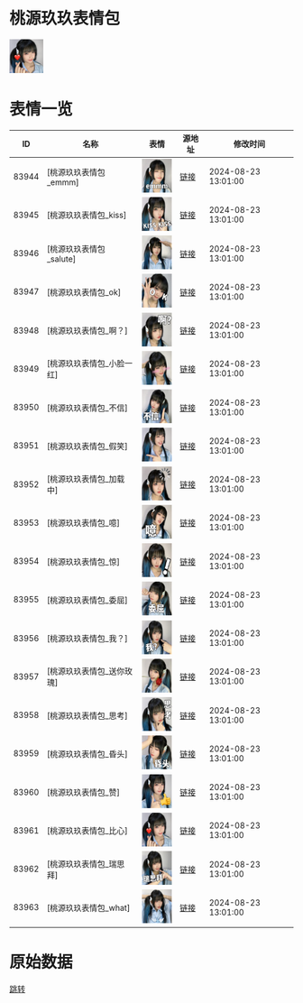 # 桃源玖玖表情包

<img src="./cover.png" height="60" alt="cover" />

# 表情一览

|ID|名称|表情|源地址|修改时间|
|----|----|----|----|----|
|83944|[桃源玖玖表情包_emmm]|<img src="./pic/083944_%5B桃源玖玖表情包_emmm%5D.png" height="60" alt="emmm"/>|[链接](https://i0.hdslb.com/bfs/garb/876d328d324f6fe1ab87a6172e5ee1e3f9669258.png)|2024-08-23 13:01:00|
|83945|[桃源玖玖表情包_kiss]|<img src="./pic/083945_%5B桃源玖玖表情包_kiss%5D.png" height="60" alt="kiss"/>|[链接](https://i0.hdslb.com/bfs/garb/4784012bbd93f38e653018efa918008b9fd5451c.png)|2024-08-23 13:01:00|
|83946|[桃源玖玖表情包_salute]|<img src="./pic/083946_%5B桃源玖玖表情包_salute%5D.png" height="60" alt="salute"/>|[链接](https://i0.hdslb.com/bfs/garb/25e9181151fb0a9a19aefd15816b8636b95d5b6c.png)|2024-08-23 13:01:00|
|83947|[桃源玖玖表情包_ok]|<img src="./pic/083947_%5B桃源玖玖表情包_ok%5D.png" height="60" alt="ok"/>|[链接](https://i0.hdslb.com/bfs/garb/fd940e741f085d28e19209ed3768f4919886205f.png)|2024-08-23 13:01:00|
|83948|[桃源玖玖表情包_啊？]|<img src="./pic/083948_%5B桃源玖玖表情包_啊？%5D.png" height="60" alt="啊？"/>|[链接](https://i0.hdslb.com/bfs/garb/1b8cc5745042196491a54c22e1599e626174682c.png)|2024-08-23 13:01:00|
|83949|[桃源玖玖表情包_小脸一红]|<img src="./pic/083949_%5B桃源玖玖表情包_小脸一红%5D.png" height="60" alt="小脸一红"/>|[链接](https://i0.hdslb.com/bfs/garb/7161371e9e0f70626f2b79390e3c91e420e6eac7.png)|2024-08-23 13:01:00|
|83950|[桃源玖玖表情包_不信]|<img src="./pic/083950_%5B桃源玖玖表情包_不信%5D.png" height="60" alt="不信"/>|[链接](https://i0.hdslb.com/bfs/garb/a810efff7cc45641a155f15a0b2d98c3dc493244.png)|2024-08-23 13:01:00|
|83951|[桃源玖玖表情包_假笑]|<img src="./pic/083951_%5B桃源玖玖表情包_假笑%5D.png" height="60" alt="假笑"/>|[链接](https://i0.hdslb.com/bfs/garb/3307a8615ef2e8c56b070721967b8194ffc3f5cd.png)|2024-08-23 13:01:00|
|83952|[桃源玖玖表情包_加载中]|<img src="./pic/083952_%5B桃源玖玖表情包_加载中%5D.png" height="60" alt="加载中"/>|[链接](https://i0.hdslb.com/bfs/garb/26f3c238768334c7673d0bae93653e1b3f14e598.png)|2024-08-23 13:01:00|
|83953|[桃源玖玖表情包_噫]|<img src="./pic/083953_%5B桃源玖玖表情包_噫%5D.png" height="60" alt="噫"/>|[链接](https://i0.hdslb.com/bfs/garb/66e5bfe93bfd1c1060a6e56d028cb05f76d3d3b8.png)|2024-08-23 13:01:00|
|83954|[桃源玖玖表情包_惊]|<img src="./pic/083954_%5B桃源玖玖表情包_惊%5D.png" height="60" alt="惊"/>|[链接](https://i0.hdslb.com/bfs/garb/4cce4a5e358dcb4c79d59992005b3e0cd6abc2fa.png)|2024-08-23 13:01:00|
|83955|[桃源玖玖表情包_委屈]|<img src="./pic/083955_%5B桃源玖玖表情包_委屈%5D.png" height="60" alt="委屈"/>|[链接](https://i0.hdslb.com/bfs/garb/b91a1ab00c97c665ee497b8dd280d4c11402e1c2.png)|2024-08-23 13:01:00|
|83956|[桃源玖玖表情包_我？]|<img src="./pic/083956_%5B桃源玖玖表情包_我？%5D.png" height="60" alt="我？"/>|[链接](https://i0.hdslb.com/bfs/garb/4beeec6e13016a50896e57398f2512533b1d4e02.png)|2024-08-23 13:01:00|
|83957|[桃源玖玖表情包_送你玫瑰]|<img src="./pic/083957_%5B桃源玖玖表情包_送你玫瑰%5D.png" height="60" alt="送你玫瑰"/>|[链接](https://i0.hdslb.com/bfs/garb/03783b1d85f73c5f0b2aa729b579b8c3f74c337c.png)|2024-08-23 13:01:00|
|83958|[桃源玖玖表情包_思考]|<img src="./pic/083958_%5B桃源玖玖表情包_思考%5D.png" height="60" alt="思考"/>|[链接](https://i0.hdslb.com/bfs/garb/ab6488f43e509dead13f692f9675ef029aff6323.png)|2024-08-23 13:01:00|
|83959|[桃源玖玖表情包_昏头]|<img src="./pic/083959_%5B桃源玖玖表情包_昏头%5D.png" height="60" alt="昏头"/>|[链接](https://i0.hdslb.com/bfs/garb/3f0dc64bfb365f9994f5494002b0bce2ae4482b5.png)|2024-08-23 13:01:00|
|83960|[桃源玖玖表情包_赞]|<img src="./pic/083960_%5B桃源玖玖表情包_赞%5D.png" height="60" alt="赞"/>|[链接](https://i0.hdslb.com/bfs/garb/60a5e0065ccfa9d131b91a1ad11c640820bbaabc.png)|2024-08-23 13:01:00|
|83961|[桃源玖玖表情包_比心]|<img src="./pic/083961_%5B桃源玖玖表情包_比心%5D.png" height="60" alt="比心"/>|[链接](https://i0.hdslb.com/bfs/garb/61404fbd1e8be4fa339578f45a1e027636151945.png)|2024-08-23 13:01:00|
|83962|[桃源玖玖表情包_瑞思拜]|<img src="./pic/083962_%5B桃源玖玖表情包_瑞思拜%5D.png" height="60" alt="瑞思拜"/>|[链接](https://i0.hdslb.com/bfs/garb/5887b6ff45addb18c8aca71268426dceae308b52.png)|2024-08-23 13:01:00|
|83963|[桃源玖玖表情包_what]|<img src="./pic/083963_%5B桃源玖玖表情包_what%5D.png" height="60" alt="what"/>|[链接](https://i0.hdslb.com/bfs/garb/1783fc569d51e32adc205ac25c946b8c7d19f753.png)|2024-08-23 13:01:00|

# 原始数据

[跳转](./raw.json)

